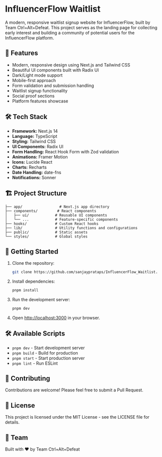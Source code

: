 # InfluencerFlow Waitlist

A modern, responsive waitlist signup website for InfluencerFlow, built by Team Ctrl+Alt+Defeat. This project serves as the landing page for collecting early interest and building a community of potential users for the InfluencerFlow platform.

## 🚀 Features

- Modern, responsive design using Next.js and Tailwind CSS
- Beautiful UI components built with Radix UI
- Dark/Light mode support
- Mobile-first approach
- Form validation and submission handling
- Waitlist signup functionality
- Social proof sections
- Platform features showcase

## 🛠️ Tech Stack

- **Framework:** Next.js 14
- **Language:** TypeScript
- **Styling:** Tailwind CSS
- **UI Components:** Radix UI
- **Form Handling:** React Hook Form with Zod validation
- **Animations:** Framer Motion
- **Icons:** Lucide React
- **Charts:** Recharts
- **Date Handling:** date-fns
- **Notifications:** Sonner

## 🏗️ Project Structure

```
├── app/                 # Next.js app directory
├── components/         # React components
│   ├── ui/            # Reusable UI components
│   └── ...            # Feature-specific components
├── hooks/             # Custom React hooks
├── lib/               # Utility functions and configurations
├── public/            # Static assets
└── styles/            # Global styles
```

## 🚀 Getting Started

1. Clone the repository:
   ```bash
   git clone https://github.com/sanjayprataps/InfluencerFlow_Waitlist.git
   ```

2. Install dependencies:
   ```bash
   pnpm install
   ```

3. Run the development server:
   ```bash
   pnpm dev
   ```

4. Open [http://localhost:3000](http://localhost:3000) in your browser.

## 🛠️ Available Scripts

- `pnpm dev` - Start development server
- `pnpm build` - Build for production
- `pnpm start` - Start production server
- `pnpm lint` - Run ESLint

## 🤝 Contributing

Contributions are welcome! Please feel free to submit a Pull Request.

## 📝 License

This project is licensed under the MIT License - see the LICENSE file for details.

## 👥 Team

Built with ❤️ by Team Ctrl+Alt+Defeat
